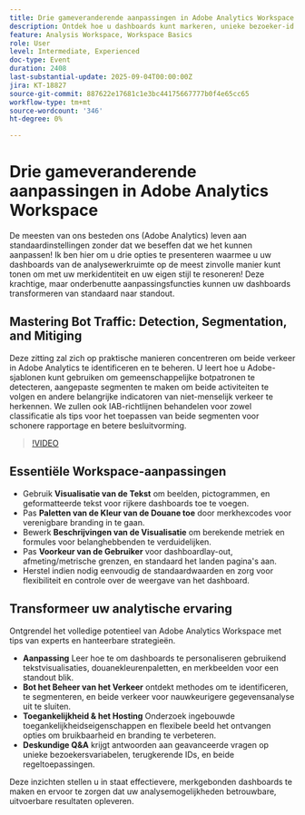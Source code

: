 ```yaml
---
title: Drie gameveranderende aanpassingen in Adobe Analytics Workspace
description: Ontdek hoe u dashboards kunt markeren, unieke bezoeker-id's kunt instellen en beide verkeer in Adobe Analytics kunt bestrijden met inzichten van Champions Isha Gupta & Deb William.
feature: Analysis Workspace, Workspace Basics
role: User
level: Intermediate, Experienced
doc-type: Event
duration: 2408
last-substantial-update: 2025-09-04T00:00:00Z
jira: KT-18827
source-git-commit: 887622e17681c1e3bc44175667777b0f4e65cc65
workflow-type: tm+mt
source-wordcount: '346'
ht-degree: 0%

---
```



# Drie gameveranderende aanpassingen in Adobe Analytics Workspace

De meesten van ons besteden ons (Adobe Analytics) leven aan standaardinstellingen zonder dat we beseffen dat we het kunnen aanpassen! Ik ben hier om u drie opties te presenteren waarmee u uw dashboards van de analysewerkruimte op de meest zinvolle manier kunt tonen om met uw merkidentiteit en uw eigen stijl te resoneren! Deze krachtige, maar onderbenutte aanpassingsfuncties kunnen uw dashboards transformeren van standaard naar standout.

## Mastering Bot Traffic: Detection, Segmentation, and Mitiging

Deze zitting zal zich op praktische manieren concentreren om beide verkeer in Adobe Analytics te identificeren en te beheren. U leert hoe u Adobe-sjablonen kunt gebruiken om gemeenschappelijke botpatronen te detecteren, aangepaste segmenten te maken om beide activiteiten te volgen en andere belangrijke indicatoren van niet-menselijk verkeer te herkennen. We zullen ook IAB-richtlijnen behandelen voor zowel classificatie als tips voor het toepassen van beide segmenten voor schonere rapportage en betere besluitvorming.

>[!VIDEO](https://video.tv.adobe.com/v/3471123/?learn=on&enablevpops)

## Essentiële Workspace-aanpassingen

* Gebruik **Visualisatie van de Tekst** om beelden, pictogrammen, en geformatteerde tekst voor rijkere dashboards toe te voegen.
* Pas **Paletten van de Kleur van de Douane toe** door merkhexcodes voor verenigbare branding in te gaan.
* Bewerk **Beschrijvingen van de Visualisatie** om berekende metriek en formules voor belanghebbenden te verduidelijken.
* Pas **Voorkeur van de Gebruiker** voor dashboardlay-out, afmeting/metrische grenzen, en standaard het landen pagina&#39;s aan.
* Herstel indien nodig eenvoudig de standaardwaarden en zorg voor flexibiliteit en controle over de weergave van het dashboard.

## Transformeer uw analytische ervaring

Ontgrendel het volledige potentieel van Adobe Analytics Workspace met tips van experts en hanteerbare strategieën.

* **Aanpassing** Leer hoe te om dashboards te personaliseren gebruikend tekstvisualisaties, douanekleurenpaletten, en merkbeelden voor een standout blik.
* **Bot het Beheer van het Verkeer** ontdekt methodes om te identificeren, te segmenteren, en beide verkeer voor nauwkeurigere gegevensanalyse uit te sluiten.
* **Toegankelijkheid &amp; het Hosting** Onderzoek ingebouwde toegankelijkheidseigenschappen en flexibele beeld het ontvangen opties om bruikbaarheid en branding te verbeteren.
* **Deskundige Q&amp;A** krijgt antwoorden aan geavanceerde vragen op unieke bezoekersvariabelen, terugkerende IDs, en beide regeltoepassingen.

Deze inzichten stellen u in staat effectievere, merkgebonden dashboards te maken en ervoor te zorgen dat uw analysemogelijkheden betrouwbare, uitvoerbare resultaten opleveren.

